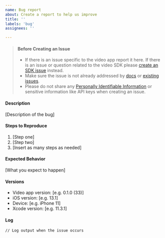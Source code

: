 ```yaml
---
name: Bug report
about: Create a report to help us improve
title: ''
labels: 'bug'
assignees: ''

---
```


> #### Before Creating an Issue
>
> - If there is an issue specific to the video app report it here. If there is an issue or question related to the video SDK please [create an SDK issue](https://github.com/twilio/twilio-video-ios/issues) instead.
> - Make sure the issue is not already addressed by [docs](https://www.twilio.com/docs/video) or [existing issues](https://github.com/twilio/twilio-video-app-ios/issues).
> - Please do not share any 
[Personally Identifiable Information](https://www.twilio.com/docs/glossary/what-is-personally-identifiable-information-pii) or sensitive information like API keys when creating an issue.

#### Description

[Description of the bug]

#### Steps to Reproduce

1. [Step one]
1. [Step two]
1. [Insert as many steps as needed]

#### Expected Behavior

[What you expect to happen]

#### Versions

- Video app version: [e.g. 0.1.0 (33)]
- iOS version: [e.g. 13.1]
- Device: [e.g. iPhone 11]
- Xcode version: [e.g. 11.3.1]

#### Log
```
// Log output when the issue occurs
```
